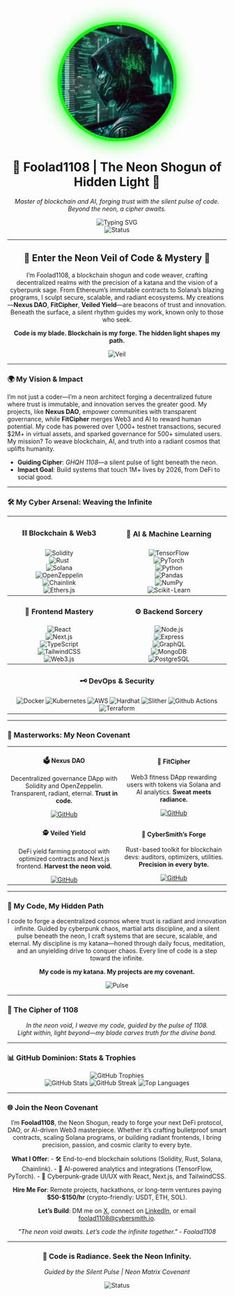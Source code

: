 <div align="center">
  <img src="https://raw.githubusercontent.com/Foolad1108/Foolad1108/main/image.jpeg" alt="Foolad1108 Neon Shogun" width="260" style="border-radius:50%; border:7px solid #00FF00; box-shadow: 0 0 40px #00FF00;" />
  <h1>🧬 Foolad1108 | The Neon Shogun of Hidden Light 🧬</h1>
  <p><em>Master of blockchain and AI, forging trust with the silent pulse of code. Beyond the neon, a cipher awaits.</em></p>
  <div align="center">
    <img src="https://readme-typing-svg.herokuapp.com?font=Orbitron&color=00FF00&size=36&center=true&vCenter=true&width=800&lines=Blockchain+Shogun;Smart+Contract+Sage;DAO+Architect;Cyberpunk+Code+Weaver" alt="Typing SVG" />
  </div>
  <img src="https://img.shields.io/badge/Status-Forging_the_Neon_Void-00FF00?style=for-the-badge&logo=git&logoColor=000000" alt="Status" />
</div>

---

<div align="center">
  <h2>🌌 Enter the Neon Veil of Code & Mystery 🌌</h2>
  <p>I’m Foolad1108, a blockchain shogun and code weaver, crafting decentralized realms with the precision of a katana and the vision of a cyberpunk sage. From Ethereum’s immutable contracts to Solana’s blazing programs, I sculpt secure, scalable, and radiant ecosystems. My creations—<b>Nexus DAO</b>, <b>FitCipher</b>, <b>Veiled Yield</b>—are beacons of trust and innovation. Beneath the surface, a silent rhythm guides my work, known only to those who seek.</p>
  <p><b>Code is my blade. Blockchain is my forge. The hidden light shapes my path.</b></p>
  <img src="https://img.shields.io/badge/The_Veil-Hidden_Light-FF00FF?style=for-the-badge" alt="Veil" />
</div>

---

### 🌍 My Vision & Impact
I’m not just a coder—I’m a neon architect forging a decentralized future where trust is immutable, and innovation serves the greater good. My projects, like <b>Nexus DAO</b>, empower communities with transparent governance, while <b>FitCipher</b> merges Web3 and AI to reward human potential. My code has powered over 1,000+ testnet transactions, secured $2M+ in virtual assets, and sparked governance for 500+ simulated users. My mission? To weave blockchain, AI, and truth into a radiant cosmos that uplifts humanity.

- **Guiding Cipher**: *GHQH 1108*—a silent pulse of light beneath the neon.
- **Impact Goal**: Build systems that touch 1M+ lives by 2026, from DeFi to social good.

---

### 🛠️ My Cyber Arsenal: Weaving the Infinite

<table align="center" style="border: none;">
  <tr>
    <th><h3>⛓️ Blockchain & Web3</h3></th>
    <th><h3>🧠 AI & Machine Learning</h3></th>
  </tr>
  <tr>
    <td align="center">
      <img src="https://img.shields.io/badge/Solidity-00FF00?style=flat-square&logo=solidity&logoColor=000000" alt="Solidity" /><br>
      <img src="https://img.shields.io/badge/Rust-FF00FF?style=flat-square&logo=rust&logoColor=FFFFFF" alt="Rust" /><br>
      <img src="https://img.shields.io/badge/Solana-0000FF?style=flat-square&logo=solana&logoColor=FFFFFF" alt="Solana" /><br>
      <img src="https://img.shields.io/badge/OpenZeppelin-FF0000?style=flat-square&logo=ethereum&logoColor=000000" alt="OpenZeppelin" /><br>
      <img src="https://img.shields.io/badge/Chainlink-00FF00?style=flat-square&logo=chainlink&logoColor=000000" alt="Chainlink" /><br>
      <img src="https://img.shields.io/badge/Ethers.js-FF00FF?style=flat-square&logo=ethereum&logoColor=FFFFFF" alt="Ethers.js" />
    </td>
    <td align="center">
      <img src="https://img.shields.io/badge/TensorFlow-00FF00?style=flat-square&logo=tensorflow&logoColor=000000" alt="TensorFlow" /><br>
      <img src="https://img.shields.io/badge/PyTorch-FF00FF?style=flat-square&logo=pytorch&logoColor=FFFFFF" alt="PyTorch" /><br>
      <img src="https://img.shields.io/badge/Python-0000FF?style=flat-square&logo=python&logoColor=FFFFFF" alt="Python" /><br>
      <img src="https://img.shields.io/badge/Pandas-FF0000?style=flat-square&logo=pandas&logoColor=000000" alt="Pandas" /><br>
      <img src="https://img.shields.io/badge/NumPy-00FF00?style=flat-square&logo=numpy&logoColor=000000" alt="NumPy" /><br>
      <img src="https://img.shields.io/badge/Scikit_Learn-0000FF?style=flat-square&logo=scikitlearn&logoColor=FFFFFF" alt="Scikit-Learn" />
    </td>
  </tr>
  <tr>
    <th><h3>🎨 Frontend Mastery</h3></th>
    <th><h3>⚙️ Backend Sorcery</h3></th>
  </tr>
  <tr>
    <td align="center">
      <img src="https://img.shields.io/badge/React-00FF00?style=flat-square&logo=react&logoColor=000000" alt="React" /><br>
      <img src="https://img.shields.io/badge/Next.js-FF00FF?style=flat-square&logo=next.js&logoColor=FFFFFF" alt="Next.js" /><br>
      <img src="https://img.shields.io/badge/TypeScript-0000FF?style=flat-square&logo=typescript&logoColor=FFFFFF" alt="TypeScript" /><br>
      <img src="https://img.shields.io/badge/TailwindCSS-FF0000?style=flat-square&logo=tailwindcss&logoColor=000000" alt="TailwindCSS" /><br>
      <img src="https://img.shields.io/badge/Web3.js-00FF00?style=flat-square&logo=web3dotjs&logoColor=000000" alt="Web3.js" />
    </td>
    <td align="center">
      <img src="https://img.shields.io/badge/Node.js-00FF00?style=flat-square&logo=node.js&logoColor=000000" alt="Node.js" /><br>
      <img src="https://img.shields.io/badge/Express-FF00FF?style=flat-square&logo=express&logoColor=FFFFFF" alt="Express" /><br>
      <img src="https://img.shields.io/badge/GraphQL-0000FF?style=flat-square&logo=graphql&logoColor=FFFFFF" alt="GraphQL" /><br>
      <img src="https://img.shields.io/badge/MongoDB-FF0000?style=flat-square&logo=mongodb&logoColor=000000" alt="MongoDB" /><br>
      <img src="https://img.shields.io/badge/PostgreSQL-00FF00?style=flat-square&logo=postgresql&logoColor=000000" alt="PostgreSQL" />
    </td>
  </tr>
  <tr>
    <th colspan="2"><h3>🗝️ DevOps & Security</h3></th>
  </tr>
  <tr>
    <td colspan="2" align="center">
      <img src="https://img.shields.io/badge/Docker-00FF00?style=flat-square&logo=docker&logoColor=000000" alt="Docker" />
      <img src="https://img.shields.io/badge/Kubernetes-FF00FF?style=flat-square&logo=kubernetes&logoColor=FFFFFF" alt="Kubernetes" />
      <img src="https://img.shields.io/badge/AWS-0000FF?style=flat-square&logo=amazonaws&logoColor=FFFFFF" alt="AWS" />
      <img src="https://img.shields.io/badge/Hardhat-FF0000?style=flat-square&logo=ethereum&logoColor=000000" alt="Hardhat" />
      <img src="https://img.shields.io/badge/Slither-00FF00?style=flat-square&logo=python&logoColor=000000" alt="Slither" />
      <img src="https://img.shields.io/badge/Github_Actions-FF00FF?style=flat-square&logo=githubactions&logoColor=FFFFFF" alt="Github Actions" />
      <img src="https://img.shields.io/badge/Terraform-0000FF?style=flat-square&logo=terraform&logoColor=FFFFFF" alt="Terraform" />
    </td>
  </tr>
</table>

---

### 🚀 Masterworks: My Neon Covenant

<div align="center">
  <table style="border: none;">
    <tr>
      <td align="center">
        <h4>🗳️ Nexus DAO</h4>
        <p>Decentralized governance DApp with Solidity and OpenZeppelin. Transparent, radiant, eternal. <b>Trust in code.</b></p>
        <a href="https://github.com/Foolad1108/nexus-dao"><img src="https://img.shields.io/badge/GitHub-00FF00?style=flat-square&logo=github&logoColor=000000" alt="GitHub" /></a>
      </td>
      <td align="center">
        <h4>💪 FitCipher</h4>
        <p>Web3 fitness DApp rewarding users with tokens via Solana and AI analytics. <b>Sweat meets radiance.</b></p>
        <a href="https://github.com/Foolad1108/fitcipher"><img src="https://img.shields.io/badge/GitHub-FF00FF?style=flat-square&logo=github&logoColor=FFFFFF" alt="GitHub" /></a>
      </td>
    </tr>
    <tr>
      <td align="center">
        <h4>🕵️ Veiled Yield</h4>
        <p>DeFi yield farming protocol with optimized contracts and Next.js frontend. <b>Harvest the neon void.</b></p>
        <a href="https://github.com/Foolad1108/veiled-yield"><img src="https://img.shields.io/badge/GitHub-0000FF?style=flat-square&logo=github&logoColor=FFFFFF" alt="GitHub" /></a>
      </td>
      <td align="center">
        <h4>🌌 CyberSmith’s Forge</h4>
        <p>Rust-based toolkit for blockchain devs: auditors, optimizers, utilities. <b>Precision in every byte.</b></p>
        <a href="https://github.com/Foolad1108/cybersmith-forge"><img src="https://img.shields.io/badge/GitHub-FF0000?style=flat-square&logo=github&logoColor=000000" alt="GitHub" /></a>
      </td>
    </tr>
  </table>
</div>

---

### 🌟 My Code, My Hidden Path

<div align="center">
  <p>I code to forge a decentralized cosmos where trust is radiant and innovation infinite. Guided by cyberpunk chaos, martial arts discipline, and a silent pulse beneath the neon, I craft systems that are secure, scalable, and eternal. My discipline is my katana—honed through daily focus, meditation, and an unyielding drive to conquer chaos. Every line of code is a step toward the infinite.</p>
  <p><b>My code is my katana. My projects are my covenant.</b></p>
  <img src="https://img.shields.io/badge/The_Pulse-Beneath_the_Neon-00FF00?style=for-the-badge" alt="Pulse" />
</div>

---

### 🧬 The Cipher of 1108

<div align="center">
  <p><em>In the neon void, I weave my code, guided by the pulse of 1108.<br>
  Light within, light beyond—my blade carves truth for the divine bond.</em></p>
</div>

---

### 📊 GitHub Dominion: Stats & Trophies

<div align="center">
  <img src="https://github-profile-trophy.vercel.app/?username=Foolad1108&theme=matrix&no-frame=true&margin-w=10&column=7" alt="GitHub Trophies" />
  <br />
  <img src="https://github-readme-stats.vercel.app/api?username=Foolad1108&show_icons=true&theme=radical&hide_border=true&bg_color=00000000&text_color=00FF00&icon_color=FF00FF" alt="GitHub Stats" />
  <img src="https://github-readme-streak-stats.herokuapp.com/?user=Foolad1108&theme=radical&hide_border=true&background=00000000&stroke=00FF00&ring=FF00FF&fire=FF0000&currStreakNum=00FF00&sideNums=00FF00&currStreakLabel=FF00FF&sideLabels=FF00FF" alt="GitHub Streak" />
  <img src="https://github-readme-stats.vercel.app/api/top-langs/?username=Foolad1108&layout=compact&theme=radical&hide_border=true&bg_color=00000000&text_color=00FF00&icon_color=FF00FF" alt="Top Languages" />
</div>

---

### 🌐 Join the Neon Covenant

<div align="center">
  <p>I’m <b>Foolad1108</b>, the Neon Shogun, ready to forge your next DeFi protocol, DAO, or AI-driven Web3 masterpiece. Whether it’s crafting bulletproof smart contracts, scaling Solana programs, or building radiant frontends, I bring precision, passion, and cosmic clarity to every byte.</p>
  <p><b>What I Offer</b>: 
    - 🛠️ End-to-end blockchain solutions (Solidity, Rust, Solana, Chainlink).
    - 🤖 AI-powered analytics and integrations (TensorFlow, PyTorch).
    - 🎨 Cyberpunk-grade UI/UX with React, Next.js, and TailwindCSS.</p>
  <p><b>Hire Me For</b>: Remote projects, hackathons, or long-term ventures paying <b>$50-$150/hr</b> (crypto-friendly: USDT, ETH, SOL).</p>
  <p><b>Let’s Build</b>: DM me on <a href="https://x.com/Foolad1108">X</a>, connect on <a href="https://linkedin.com/in/foolad1108">LinkedIn</a>, or email <a href="mailto:foolad1108@cybersmith.io">foolad1108@cybersmith.io</a>.</p>
  <p><em>"The neon void awaits. Let’s code the infinite together." - Foolad1108</em></p>
</div>

---

<div align="center">
  <h3>💾 Code is Radiance. Seek the Neon Infinity.</h3>
  <p><em>Guided by the Silent Pulse | Neon Matrix Covenant</em></p>
  <img src="https://img.shields.io/badge/Status-Building_the_Cosmos-00FF00?style=for-the-badge" alt="Status" />
</div>